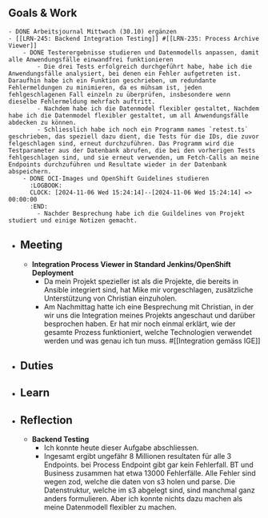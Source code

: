 ## Goals & Work
	- DONE Arbeitsjournal Mittwoch (30.10) ergänzen
	- [[LRN-245: Backend Integration Testing]] #[[LRN-235: Process Archive Viewer]]
		- DONE Testerergebnisse studieren und Datenmodells anpassen, damit alle Anwendungsfälle einwandfrei funktionieren
			- Die drei Tests erfolgreich durchgeführt habe, habe ich die Anwendungsfälle analysiert, bei denen ein Fehler aufgetreten ist. Daraufhin habe ich ein Funktion geschrieben, um redundante Fehlermeldungen zu minimieren, da es mühsam ist, jeden fehlgeschlagenen Fall einzeln zu überprüfen, insbesondere wenn dieselbe Fehlermeldung mehrfach auftritt.
			- Nachdem habe ich die Datenmodel flexibler gestaltet, Nachdem habe ich die Datenmodel flexibler gestaltet, um all Anwendungsfälle abdecken zu können.
			- Schliesslich habe ich noch ein Programm names `retest.ts` geschrieben, das speziell dazu dient, die Tests für die IDs, die zuvor felgeschlagen sind, erneut durchzuführen. Das Programm wird die Testparameter aus der Datenbank abrufen, die bei den vorherigen Tests fehlgeschlagen sind, und sie erneut verwenden, um Fetch-Calls an meine Endpoints durchzuführen und Resultate wieder in der Datenbank abspeichern.
		- DONE OCI-Images und OpenShift Guidelines studieren
		  :LOGBOOK:
		  CLOCK: [2024-11-06 Wed 15:24:14]--[2024-11-06 Wed 15:24:14] =>  00:00:00
		  :END:
			- Nachder Besprechung habe ich die Guildelines von Projekt studiert und einige Notizen gemacht.
- ## Meeting
	- **Integration Process Viewer in Standard Jenkins/OpenShift Deployment**
		- Da mein Projekt spezieller ist als die Projekte, die bereits in Ansible integriert sind, hat Mike mir vorgeschlagen, zusätzliche Unterstützung von Christian einzuholen.
		- Am Nachmittag hatte ich eine Besprechung mit Christian, in der wir uns die Integration meines Projekts angeschaut und darüber besprochen haben. Er hat mir noch einmal erklärt, wie der gesamte Prozess funktioniert, welche Technologien verwendet werden und was genau ich tun muss. #[[Integration gemäss IGE]]
- ## Duties
- ## Learn
- ## Reflection
	- **Backend Testing**
		- Ich konnte heute dieser Aufgabe abschliessen.
		- Ingesamt ergibt ungefähr 8 Millionen resultaten  für alle 3 Endpoints. bei Process Endpoint gibt gar kein Fehlerfall. BT und Business zusammen hat etwa 13000 Fehlerfälle. Alle Fehler sind wegen zod, welche die daten von s3 holen und parse. Die Datenstruktur, welche im s3 abgelegt sind, sind manchmal ganz anders formulieren. Aber ich konnte nichts dazu machen als meine Datenmodell flexibler zu machen.